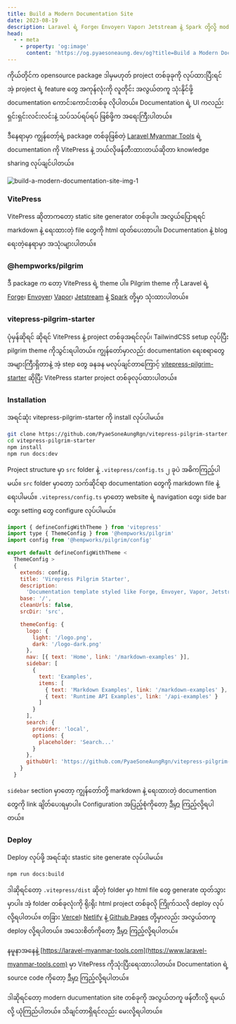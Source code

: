 ```yaml
---
title: Build a Modern Documentation Site
date: 2023-08-19
description: Laravel ရဲ့ Forge၊ Envoyer၊ Vapor၊ Jetstream နဲ့ Spark တို့လို့ modern documentation site တစ်ခု ဘယ်လိုတည်ဆောက်လို့ရလဲဆိုတာကို knowledge sharing လုပ်ချင်ပါတယ်။
head:
  - - meta
    - property: 'og:image'
      content: 'https://og.pyaesoneaung.dev/og?title=Build a Modern Documentation Site'
---
```


ကိုယ်တိုင်က opensource package ဒါမှမဟုတ် project တစ်ခုခုကို လုပ်ထားပြီးရင် အဲ့ project ရဲ့ feature တွေ အကုန်လုံးကို လူတိုင်း အလွယ်တကူ သုံးနိုင်ဖို့ documentation ကောင်းကောင်းတစ်ခု လိုပါတယ်။ Documentation ရဲ့ UI ကလည်း ရှင်းရှင်းလင်းလင်းနဲ့ သပ်သပ်ရပ်ရပ် ဖြစ်ဖို့က အရေးကြီးပါတယ်။

ဒီနေရာမှာ ကျွန်တော့်ရဲ့ package တစ်ခုဖြစ်တဲ့ [Laravel Myanmar Tools](https://www.laravel-myanmar-tools.com) ရဲ့ documentation ကို VitePress နဲ့ ဘယ်လိုဖန်တီးထားတယ်ဆိုတာ knowledge sharing လုပ်ချင်ပါတယ်။

![build-a-modern-documentation-site-img-1](https://www.pyaesoneaung.dev/assets/img/blog/build-a-modern-documentation-site-img-1.png)

### VitePress

VitePress ဆိုတာကတော့ static site generator တစ်ခုပါ။ အလွယ်ပြောရရင် markdown နဲ့ ရေးထားတဲ့ file တွေကို html ထုတ်ပေးတာပါ။ Documentation နဲ့ blog ရေးတဲ့နေရာမှာ အသုံးများပါတယ်။

### @hempworks/pilgrim

ဒီ package က တော့ VitePress ရဲ့ theme ပါ။ Pilgrim theme ကို Laravel ရဲ့ [Forge](https://forge.laravel.com/docs/introduction.html)၊ [Envoyer](https://docs.envoyer.io/introduction.html)၊ [Vapor](https://docs.vapor.build/introduction.html)၊ [Jetstream](https://jetstream.laravel.com/introduction.html) နဲ့ [Spark](https://spark.laravel.com/docs/introduction.html) တို့မှာ သုံးထားပါတယ်။

### vitepress-pilgrim-starter

ပုံမှန်ဆိုရင် ဆိုရင် VitePress နဲ့ project တစ်ခုအရင်လုပ်၊ TailwindCSS setup လုပ်ပြီး pilgrim theme ကိုသွင်းရပါတယ်။ ကျွန်တော်မှာလည်း documentation ရေးစရာတွေ အများကြီးရှိတာနဲ့ အဲ့ step တွေ ခနခန မလုပ်ချင်တာကြောင့် [vitepress-pilgrim-starter](https://github.com/PyaeSoneAungRgn/vitepress-pilgrim-starter) ဆိုပြီး VitePress starter project တစ်ခုလုပ်ထားပါတယ်။

### Installation

အရင်ဆုံး vitepress-pilgrim-starter ကို install လုပ်ပါမယ်။

```bash
git clone https://github.com/PyaeSoneAungRgn/vitepress-pilgrim-starter.git
cd vitepress-pilgrim-starter
npm install
npm run docs:dev
```

Project structure မှာ `src` folder နဲ့ `.vitepress/config.ts` ၂ ခုပဲ အဓိကကြည့်ပါမယ်။ `src` folder မှာတော့ သက်ဆိုင်ရာ documentation တွေကို markdown file နဲ့ ရေးပါမယ်။ `.vitepress/config.ts` မှာတော့ website ရဲ့ navigation တွေ၊ side bar တွေ၊ setting တွေ configure လုပ်ပါမယ်။

```js
import { defineConfigWithTheme } from 'vitepress'
import type { ThemeConfig } from '@hempworks/pilgrim'
import config from '@hempworks/pilgrim/config'

export default defineConfigWithTheme <
  ThemeConfig >
  {
    extends: config,
    title: 'Virepress Pilgrim Starter',
    description:
      'Documentation template styled like Forge, Envoyer, Vapor, Jetstream, and Spark',
    base: '/',
    cleanUrls: false,
    srcDir: 'src',

    themeConfig: {
      logo: {
        light: '/logo.png',
        dark: '/logo-dark.png'
      },
      nav: [{ text: 'Home', link: '/markdown-examples' }],
      sidebar: [
        {
          text: 'Examples',
          items: [
            { text: 'Markdown Examples', link: '/markdown-examples' },
            { text: 'Runtime API Examples', link: '/api-examples' }
          ]
        }
      ],
      search: {
        provider: 'local',
        options: {
          placeholder: 'Search...'
        }
      },
      githubUrl: 'https://github.com/PyaeSoneAungRgn/vitepress-pilgrim-starter'
    }
  }
```

`sidebar` section မှာတော့ ကျွန်တော်တို့ markdown နဲ့ ရေးထားတဲ့ documention တွေကို link ချိတ်ပေးရမှာပါ။ Configuration အပြည့်စုံကိုတော့ [ဒီမှာ](https://www.npmjs.com/package/@hempworks/pilgrim) ကြည့်လို့ရပါတယ်။

### Deploy

Deploy လုပ်ဖို့ အရင်ဆုံး stastic site generate လုပ်ပါမယ်။

```bash
npm run docs:build
```

ဒါဆိုရင်တော့ `.vitepress/dist` ဆိုတဲ့ folder မှာ html file တွေ generate ထုတ်သွားမှာပါ။ အဲ့ folder တစ်ခုလုံးကို ရိုးရိုး html project တစ်ခုလို ကြိုက်သလို deploy လုပ်လို့ရပါတယ်။ တခြား [Vercel](https://vercel.com/dashboard)၊ [Netlify](https://www.netlify.com) နဲ့ [Github Pages](https://pages.github.com) တို့မှာလည်း အလွယ်တကူ deploy လို့ရပါတယ်။ အသေးစိတ်ကိုတော့ [ဒီမှာ](https://vitepress.dev/guide/deploy) ကြည့်လို့ရပါတယ်။

နမူနာအနေနဲ့ [https://laravel-myanmar-tools.com](https://www.laravel-myanmar-tools.com) မှာ VitePress ကိုသုံးပြီးရေးထားပါတယ်။ Documentation ရဲ့ source code ကိုတော့ [ဒီမှာ](https://github.com/Laravel-Myanmar-Tools/docs) ကြည့်လို့ရပါတယ်။

ဒါဆိုရင်တော့ modern ducumentation site တစ်ခုကို အလွယ်တကူ ဖန်တီးလို့ ရမယ်လို့ ယုံကြည်ပါတယ်။ သိချင်တာရှိရင်လည်း မေးလို့ရပါတယ်။
